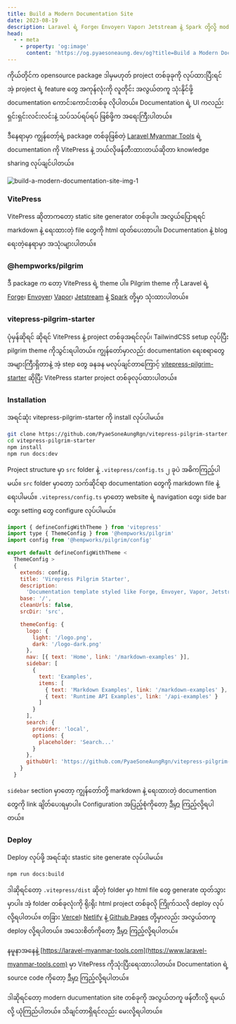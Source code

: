 ```yaml
---
title: Build a Modern Documentation Site
date: 2023-08-19
description: Laravel ရဲ့ Forge၊ Envoyer၊ Vapor၊ Jetstream နဲ့ Spark တို့လို့ modern documentation site တစ်ခု ဘယ်လိုတည်ဆောက်လို့ရလဲဆိုတာကို knowledge sharing လုပ်ချင်ပါတယ်။
head:
  - - meta
    - property: 'og:image'
      content: 'https://og.pyaesoneaung.dev/og?title=Build a Modern Documentation Site'
---
```


ကိုယ်တိုင်က opensource package ဒါမှမဟုတ် project တစ်ခုခုကို လုပ်ထားပြီးရင် အဲ့ project ရဲ့ feature တွေ အကုန်လုံးကို လူတိုင်း အလွယ်တကူ သုံးနိုင်ဖို့ documentation ကောင်းကောင်းတစ်ခု လိုပါတယ်။ Documentation ရဲ့ UI ကလည်း ရှင်းရှင်းလင်းလင်းနဲ့ သပ်သပ်ရပ်ရပ် ဖြစ်ဖို့က အရေးကြီးပါတယ်။

ဒီနေရာမှာ ကျွန်တော့်ရဲ့ package တစ်ခုဖြစ်တဲ့ [Laravel Myanmar Tools](https://www.laravel-myanmar-tools.com) ရဲ့ documentation ကို VitePress နဲ့ ဘယ်လိုဖန်တီးထားတယ်ဆိုတာ knowledge sharing လုပ်ချင်ပါတယ်။

![build-a-modern-documentation-site-img-1](https://www.pyaesoneaung.dev/assets/img/blog/build-a-modern-documentation-site-img-1.png)

### VitePress

VitePress ဆိုတာကတော့ static site generator တစ်ခုပါ။ အလွယ်ပြောရရင် markdown နဲ့ ရေးထားတဲ့ file တွေကို html ထုတ်ပေးတာပါ။ Documentation နဲ့ blog ရေးတဲ့နေရာမှာ အသုံးများပါတယ်။

### @hempworks/pilgrim

ဒီ package က တော့ VitePress ရဲ့ theme ပါ။ Pilgrim theme ကို Laravel ရဲ့ [Forge](https://forge.laravel.com/docs/introduction.html)၊ [Envoyer](https://docs.envoyer.io/introduction.html)၊ [Vapor](https://docs.vapor.build/introduction.html)၊ [Jetstream](https://jetstream.laravel.com/introduction.html) နဲ့ [Spark](https://spark.laravel.com/docs/introduction.html) တို့မှာ သုံးထားပါတယ်။

### vitepress-pilgrim-starter

ပုံမှန်ဆိုရင် ဆိုရင် VitePress နဲ့ project တစ်ခုအရင်လုပ်၊ TailwindCSS setup လုပ်ပြီး pilgrim theme ကိုသွင်းရပါတယ်။ ကျွန်တော်မှာလည်း documentation ရေးစရာတွေ အများကြီးရှိတာနဲ့ အဲ့ step တွေ ခနခန မလုပ်ချင်တာကြောင့် [vitepress-pilgrim-starter](https://github.com/PyaeSoneAungRgn/vitepress-pilgrim-starter) ဆိုပြီး VitePress starter project တစ်ခုလုပ်ထားပါတယ်။

### Installation

အရင်ဆုံး vitepress-pilgrim-starter ကို install လုပ်ပါမယ်။

```bash
git clone https://github.com/PyaeSoneAungRgn/vitepress-pilgrim-starter.git
cd vitepress-pilgrim-starter
npm install
npm run docs:dev
```

Project structure မှာ `src` folder နဲ့ `.vitepress/config.ts` ၂ ခုပဲ အဓိကကြည့်ပါမယ်။ `src` folder မှာတော့ သက်ဆိုင်ရာ documentation တွေကို markdown file နဲ့ ရေးပါမယ်။ `.vitepress/config.ts` မှာတော့ website ရဲ့ navigation တွေ၊ side bar တွေ၊ setting တွေ configure လုပ်ပါမယ်။

```js
import { defineConfigWithTheme } from 'vitepress'
import type { ThemeConfig } from '@hempworks/pilgrim'
import config from '@hempworks/pilgrim/config'

export default defineConfigWithTheme <
  ThemeConfig >
  {
    extends: config,
    title: 'Virepress Pilgrim Starter',
    description:
      'Documentation template styled like Forge, Envoyer, Vapor, Jetstream, and Spark',
    base: '/',
    cleanUrls: false,
    srcDir: 'src',

    themeConfig: {
      logo: {
        light: '/logo.png',
        dark: '/logo-dark.png'
      },
      nav: [{ text: 'Home', link: '/markdown-examples' }],
      sidebar: [
        {
          text: 'Examples',
          items: [
            { text: 'Markdown Examples', link: '/markdown-examples' },
            { text: 'Runtime API Examples', link: '/api-examples' }
          ]
        }
      ],
      search: {
        provider: 'local',
        options: {
          placeholder: 'Search...'
        }
      },
      githubUrl: 'https://github.com/PyaeSoneAungRgn/vitepress-pilgrim-starter'
    }
  }
```

`sidebar` section မှာတော့ ကျွန်တော်တို့ markdown နဲ့ ရေးထားတဲ့ documention တွေကို link ချိတ်ပေးရမှာပါ။ Configuration အပြည့်စုံကိုတော့ [ဒီမှာ](https://www.npmjs.com/package/@hempworks/pilgrim) ကြည့်လို့ရပါတယ်။

### Deploy

Deploy လုပ်ဖို့ အရင်ဆုံး stastic site generate လုပ်ပါမယ်။

```bash
npm run docs:build
```

ဒါဆိုရင်တော့ `.vitepress/dist` ဆိုတဲ့ folder မှာ html file တွေ generate ထုတ်သွားမှာပါ။ အဲ့ folder တစ်ခုလုံးကို ရိုးရိုး html project တစ်ခုလို ကြိုက်သလို deploy လုပ်လို့ရပါတယ်။ တခြား [Vercel](https://vercel.com/dashboard)၊ [Netlify](https://www.netlify.com) နဲ့ [Github Pages](https://pages.github.com) တို့မှာလည်း အလွယ်တကူ deploy လို့ရပါတယ်။ အသေးစိတ်ကိုတော့ [ဒီမှာ](https://vitepress.dev/guide/deploy) ကြည့်လို့ရပါတယ်။

နမူနာအနေနဲ့ [https://laravel-myanmar-tools.com](https://www.laravel-myanmar-tools.com) မှာ VitePress ကိုသုံးပြီးရေးထားပါတယ်။ Documentation ရဲ့ source code ကိုတော့ [ဒီမှာ](https://github.com/Laravel-Myanmar-Tools/docs) ကြည့်လို့ရပါတယ်။

ဒါဆိုရင်တော့ modern ducumentation site တစ်ခုကို အလွယ်တကူ ဖန်တီးလို့ ရမယ်လို့ ယုံကြည်ပါတယ်။ သိချင်တာရှိရင်လည်း မေးလို့ရပါတယ်။
